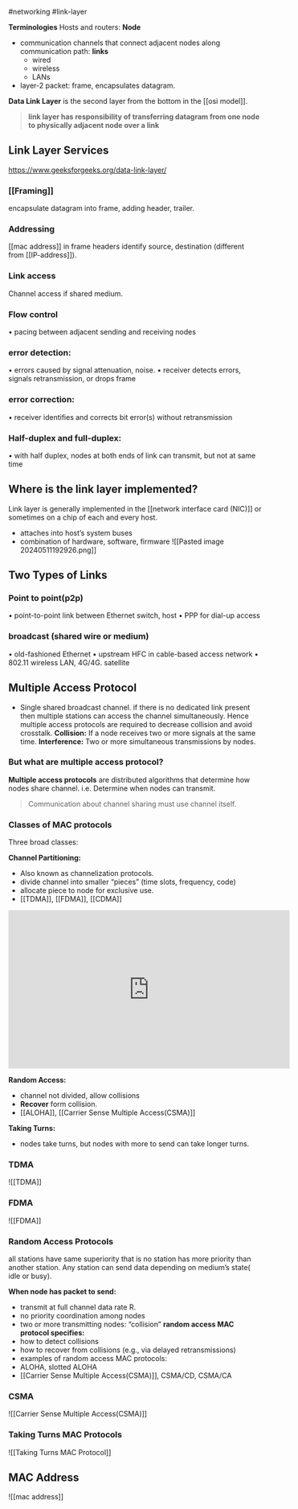 #networking #link-layer

**Terminologies**
Hosts and routers: **Node**
- communication channels that connect adjacent nodes along communication path: **links**
	- wired
	- wireless
	- LANs
- layer-2 packet: frame, encapsulates datagram.

**Data Link Layer** is the second layer from the bottom in the [[osi model]].

>**link layer has responsibility of transferring datagram from one node to physically adjacent node over a link**

## Link Layer Services
https://www.geeksforgeeks.org/data-link-layer/
### [[Framing]]
encapsulate datagram into frame, adding header, trailer.

### Addressing
[[mac address]] in frame headers identify source, destination (different from [[IP-address]]).

### Link access
Channel access if shared medium.
### Flow control
• pacing between adjacent sending and
receiving nodes
### error detection:
• errors caused by signal attenuation, noise.
• receiver detects errors, signals
retransmission, or drops frame
### error correction:
• receiver identifies and corrects bit error(s)
without retransmission
### Half-duplex and full-duplex:
• with half duplex, nodes at both ends of link
can transmit, but not at same time

## Where is the link layer implemented?
Link layer is generally implemented in the [[network interface card (NIC)]] or sometimes on a chip of each and every host.

- attaches into host’s system buses
- combination of hardware, software, firmware
![[Pasted image 20240511192926.png]]



## Two Types of Links

### Point to point(p2p)
• point-to-point link between Ethernet switch, host
• PPP for dial-up access
### broadcast (shared wire or medium)
• old-fashioned Ethernet
• upstream HFC in cable-based access network
• 802.11 wireless LAN, 4G/4G. satellite
## Multiple Access Protocol

- Single shared broadcast channel. if there is no dedicated link present then multiple stations can access the channel simultaneously. Hence multiple access protocols are required to decrease collision and avoid crosstalk.
**Collision:** If a node receives two or more signals at the same time.
**Interference:** Two or more simultaneous transmissions by nodes.

### But what are multiple access protocol?
**Multiple access protocols** are distributed algorithms that determine how nodes share channel. i.e. Determine when nodes can transmit.
>Communication about channel sharing must use channel itself.

### Classes of MAC protocols

Three broad classes:

**Channel Partitioning:**
- Also known as channelization protocols.
- divide channel into smaller “pieces” (time slots, frequency, code)
- allocate piece to node for exclusive use.
- [[TDMA]], [[FDMA]], [[CDMA]]
<iframe width="560" height="315" src="https://www.youtube.com/embed/HFNbkmub6MQ?si=Cyxgzvmk4E7pxBQ9" title="YouTube video player" frameborder="0" allow="accelerometer; autoplay; clipboard-write; encrypted-media; gyroscope; picture-in-picture; web-share" referrerpolicy="strict-origin-when-cross-origin" allowfullscreen></iframe>

**Random Access:**
- channel not divided, allow collisions
- **Recover** form collision.
- [[ALOHA]], [[Carrier Sense Multiple Access(CSMA)]]

**Taking Turns:**
- nodes take turns, but nodes with more to send can take longer turns.

### TDMA

![[TDMA]]

### FDMA
![[FDMA]]

### Random Access Protocols
all stations have same superiority that is no station has more priority than another station. Any station can send data depending on medium’s state( idle or busy).

**When node has packet to send:**
- transmit at full channel data rate R.
- no priority coordination among nodes
- two or more transmitting nodes: “collision”
 **random access MAC protocol specifies:**
- how to detect collisions
- how to recover from collisions (e.g., via delayed retransmissions)
- examples of random access MAC protocols:
- ALOHA, slotted ALOHA
- [[Carrier Sense Multiple Access(CSMA)]], CSMA/CD, CSMA/CA

### CSMA 
![[Carrier Sense Multiple Access(CSMA)]]

### Taking Turns MAC Protocols
![[Taking Turns MAC Protocol]]

## MAC Address

![[mac address]]





